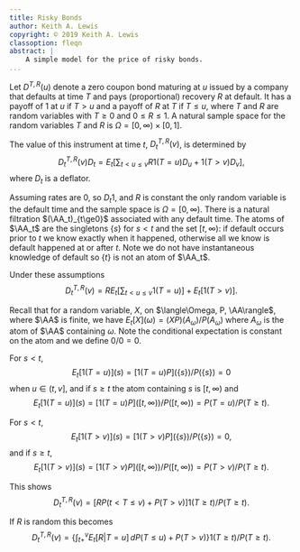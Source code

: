 ```yaml
---
title: Risky Bonds
author: Keith A. Lewis
copyright: © 2019 Keith A. Lewis
classoption: fleqn
abstract: |
	A simple model for the price of risky bonds.
...
```


Let $D^{T,R}(u)$ denote a zero coupon bond
maturing at $u$ issued by a company that defaults at time $T$ and pays
(proportional) recovery $R$ at default.  It has a payoff of $1$ at $u$
if $T > u$ and a payoff of $R$ at $T$ if $T\le u$, where $T$ and $R$
are random variables with $T\ge 0$ and $0\le R\le 1$.
A natural sample space for the random variables $T$ and $R$ is
$\Omega = [0,\infty)\times [0,1]$.

The value of this instrument at time $t$, $D_t^{T,R}(v)$, is determined by
$$
	D_t^{T,R}(v)D_t = E_t[\sum_{t<u\le v} R1(T = u)D_u + 1(T > v)D_v],
$$
where $D_t$ is a deflator.

Assuming rates are 0, so $D_t 1$, and $R$ is constant the only
random variable is the default time and the sample space is $\Omega =
[0,\infty)$.  There is a natural filtration $(\AA_t)_{t\ge0}$ associated
with any default time.  The atoms of $\AA_t$ are the singletons $\{s\}$
for $s < t$ and the set $[t,\infty)$: if default occurs prior to $t$ we
know exactly when it happened, otherwise all we know is default happened
at or after $t$. Note we do not have instantaneous knowledge of default
so $\{t\}$ is not an atom of $\AA_t$.

Under these assumptions
$$
	D_t^{T,R}(v) = R E_t[\sum_{t< u \le v} 1(T = u)] + E_t[1(T > v)].
$$

Recall that for a random variable, $X$, on $\langle\Omega, P,
\AA\rangle$, where $\AA$ is finite, we have $E_t[X](\omega) =
(XP)(A_\omega)/P(A_\omega)$ where $A_\omega$ is the atom of $\AA$
containing $\omega$. Note the conditional expectation is constant on
the atom and we define $0/0 = 0$.

For  $s < t$,
$$
E_t[1(T = u)](s) = [1(T = u) P](\{s\})/P(\{s\}) = 0
$$
when $u \in (t, v]$,
and if $s\ge t$ the atom containing $s$ is $[t,\infty)$ and
$$
E_t[1(T = u)](s) = [1(T = u) P]([t,\infty))/P([t,\infty)) = P(T = u)/P(T \ge t).
$$

For  $s < t$,
$$
E_t[1(T > v)](s) = [1(T > v) P](\{s\})/P(\{s\}) = 0,
$$
and if $s\ge t$,
$$
E_t[1(T > v)](s) = [1(T > v)P]([t,\infty))/P([t,\infty)) = P(T > v)/P(T\ge t).
$$

This shows
$$
D_t^{T,R}(v) = [R P(t < T \le v) + P(T > v)]1(T \ge t)/P(T\ge t).
$$

If $R$ is random this becomes
$$
D_t^{T,R}(v) = \bigl\{\int_{t+}^v E_t[R|T=u]\,dP(T\le u) + P(T > v)\bigl\}1(T \ge t)/P(T\ge t).
$$
